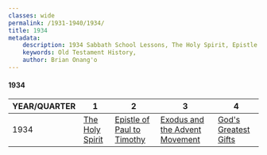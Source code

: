 ```yaml
---
classes: wide
permalink: /1931-1940/1934/
title: 1934
metadata:
    description: 1934 Sabbath School Lessons, The Holy Spirit, Epistle of Paul to Timothy,  Exodus and the  Advent Movement, God's Greatest Gifts
    keywords: Old Testament History,
    author: Brian Onang'o
---
```


#### 1934

YEAR/QUARTER |   1  | 2| 3| 4
-------------|------------|---|--|---
1934   |  [The Holy Spirit](/1931-1940/1934/quarter1) | [Epistle of Paul to Timothy](/1931-1940/1934/quarter2) | [ Exodus and the  Advent Movement](/1931-1940/1934/quarter3) | [God's Greatest Gifts](/1931-1940/1934/quarter4) |
 